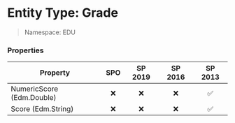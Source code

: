# Entity Type: Grade

> Namespace: EDU

### Properties

Property | SPO | SP 2019 | SP 2016 | SP 2013
----------|:---:|:-------:|:-------:|:-------:
NumericScore (Edm.Double) | ❌ | ❌ | ❌ | ✅
Score (Edm.String) | ❌ | ❌ | ❌ | ✅